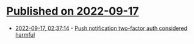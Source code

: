 # [Published on 2022-09-17](index.md)

* [2022-09-17, 02:37:14](https://lobste.rs/s/hhmnne/push_notification_two_factor_auth) - [Push notification two-factor auth considered harmful](https://xeiaso.net/blog/push-2fa-considered-harmful)
